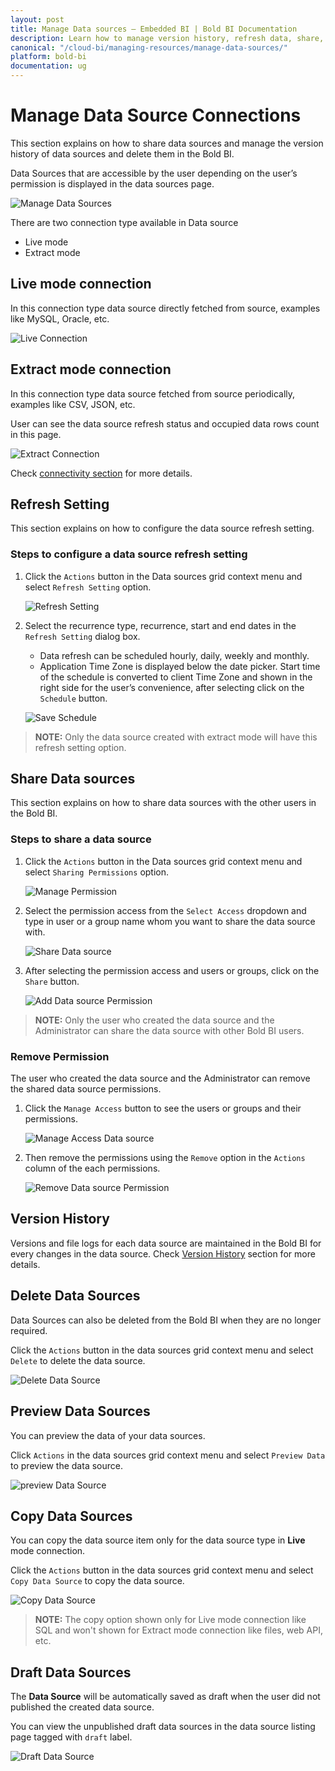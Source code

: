 ```yaml
---
layout: post
title: Manage Data sources – Embedded BI | Bold BI Documentation
description: Learn how to manage version history, refresh data, share, copy and delete data sources in Bold BI Embedded.
canonical: "/cloud-bi/managing-resources/manage-data-sources/"
platform: bold-bi
documentation: ug
---
```


# Manage Data Source Connections

This section explains on how to share data sources and manage the version history of data sources and delete them in the Bold BI. 

Data Sources that are accessible by the user depending on the user’s permission is displayed in the data sources page.

![Manage Data Sources](/static/assets/embedded/managing-resources/images/manage-data-sources.png)

<!---
## Add Data Sources
Data source can be created only if the user has `Create All Data Sources` permission.

### Steps to add a data source

1. Click on the `Create` button in the menu and select `Data Source` to add a data source.

	![Create Data Source](/static/assets/embedded/managing-resources/images/create-data-source.png)
	
2. Fill in the form with name and description of the data source and upload the data source file(`.syds`).
	
	![Add Data Source](/static/assets/embedded/managing-resources/images/add-data-source.png)

3. When clicking on `Add`, the data source will be added to the Bold BI.

> **NOTE:**  `Read Write Delete Download` permission for that `Specific Data Source` will be added for the user who created the data source.
	
## Update Data Sources
Name, description and the data source file(`.syds`) can be changed in the update data source dialog box.

![Update Data Source](/static/assets/embedded/managing-resources/images/update-data-source.png)

--->

There are two connection type available in Data source

* Live mode
* Extract mode

## Live mode connection

In this connection type data source directly fetched from source, examples like MySQL, Oracle, etc.

![Live Connection](/static/assets/embedded/managing-resources/images/live-connection-datasource.png)

## Extract mode connection 

In this connection type data source fetched from source periodically, examples like CSV, JSON, etc.

User can see the data source refresh status and occupied data rows count in this page.

![Extract Connection](/static/assets/embedded/managing-resources/images/extract-connection-datasource.png)

Check [connectivity section](/embedded-bi/working-with-data-source/data-connectors/) for more details.

## Refresh Setting

This section explains on how to configure the data source refresh setting.

### Steps to configure a data source refresh setting

1. Click the `Actions` button in the Data sources grid context menu and select `Refresh Setting` option.

    ![Refresh Setting](/static/assets/embedded/managing-resources/images/refresh-setting-context-datasource.png)

2. Select the recurrence type, recurrence, start and end dates in the `Refresh Setting` dialog box.
	* Data refresh can be scheduled hourly, daily, weekly and monthly.
	* Application Time Zone is displayed below the date picker. Start time of the schedule is converted to client Time Zone and shown in the right side for the user’s convenience, after selecting click on the `Schedule` button.

	![Save Schedule](/static/assets/embedded/managing-resources/images/refresh-setting-schedule-datasource.png)

> **NOTE:**  Only the data source created with extract mode will have this refresh setting option.

## Share Data sources

This section explains on how to share data sources with the other users in the Bold BI.

### Steps to share a data source

1. Click the `Actions` button in the Data sources grid context menu and select `Sharing Permissions` option.

	![Manage Permission](/static/assets/embedded/managing-resources/images/manage-permission-context-datasource.png)

2. Select the permission access from the `Select Access` dropdown and type in user or a group name whom you want to share the data source with.
  
	![Share Data source](/static/assets/embedded/managing-resources/images/share-datasource.png)

3. After selecting the permission access and users or groups, click on the `Share` button.

	![Add Data source Permission](/static/assets/embedded/managing-resources/images/add-datasource-permission.png)
	
> **NOTE:**  Only the user who created the data source and the Administrator can share the data source with other Bold BI users.

### Remove Permission

The user who created the data source and the Administrator can remove the shared data source permissions.

1. Click the `Manage Access` button to see the users or groups and their permissions.
    
	![Manage Access Data source](/static/assets/embedded/managing-resources/images/manage-access-datasource.png)

2. Then remove the permissions using the `Remove` option in the `Actions` column of the each permissions.

	![Remove Data source Permission](/static/assets/embedded/managing-resources/images/remove-datasource-permission.png)

<!---
## Open with Dashboard Designer

Data Sources can be launched directly in the Dashboard Designer from the Bold BI. 

Click the `Actions` button in the Data Sources grid context menu and select `Open with Dashboard Designer` to open the Data Source in the Dashboard Designer if it is already installed in the client machine.

![open with  Dashboard Designer](/static/assets/embedded/managing-resources/images/open-with-data-source.png)

If Dashboard Designer is not already installed in the client machine, then Dashboard Designer will be downloaded in the client machine for the user to install.

## Download Data Sources

Click the `Actions` button in the data sources grid context menu and select `Download` to download the data source in `.syds` format.

![Download Data Source](/static/assets/embedded/managing-resources/images/download-data-source.png)

--->

## Version History

Versions and file logs for each data source are maintained in the Bold BI for every changes in the data source. Check [Version History](/embedded-bi/managing-resources/manage-dashboards/version-history-of-dashboards/) section for more details.

## Delete Data Sources
Data Sources can also be deleted from the Bold BI when they are no longer required.

Click the `Actions` button in the data sources grid context menu and select `Delete` to delete the data source.

![Delete Data Source](/static/assets/embedded/managing-resources/images/delete-data-source.png)  

## Preview Data Sources

You can preview the data of your data sources.

Click `Actions` in the data sources grid context menu and select `Preview Data` to preview the data source.

![preview Data Source](/static/assets/embedded/managing-resources/images/preview-data-source.png)

## Copy Data Sources  
You can copy the data source item only for the data source type in **Live** mode connection.

Click the `Actions` button in the data sources grid context menu and select `Copy Data Source` to copy the data source.  

![Copy Data Source](/static/assets/embedded/managing-resources/images/copy-data-source.png)  

> **NOTE:**  The copy option shown only for Live mode connection like SQL and won't shown for Extract mode connection like files, web API, etc.

## Draft Data Sources
The **Data Source** will be automatically saved as draft when the user did not published the created data source.

You can view the unpublished draft data sources in the data source listing page tagged with `draft` label.

![Draft Data Source](/static/assets/embedded/managing-resources/images/draft-data-source.png)
